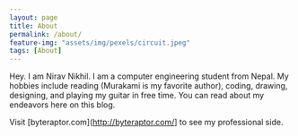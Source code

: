 ```yaml
---
layout: page
title: About
permalink: /about/
feature-img: "assets/img/pexels/circuit.jpeg"
tags: [About]
---
```


Hey. I am Nirav Nikhil. I am a computer engineering student from Nepal. My hobbies include reading (Murakami is my favorite author), coding, drawing, designing, and playing my guitar in free time. You can read about my endeavors here on this blog.

Visit [byteraptor.com](http://byteraptor.com/] to see my professional side.
